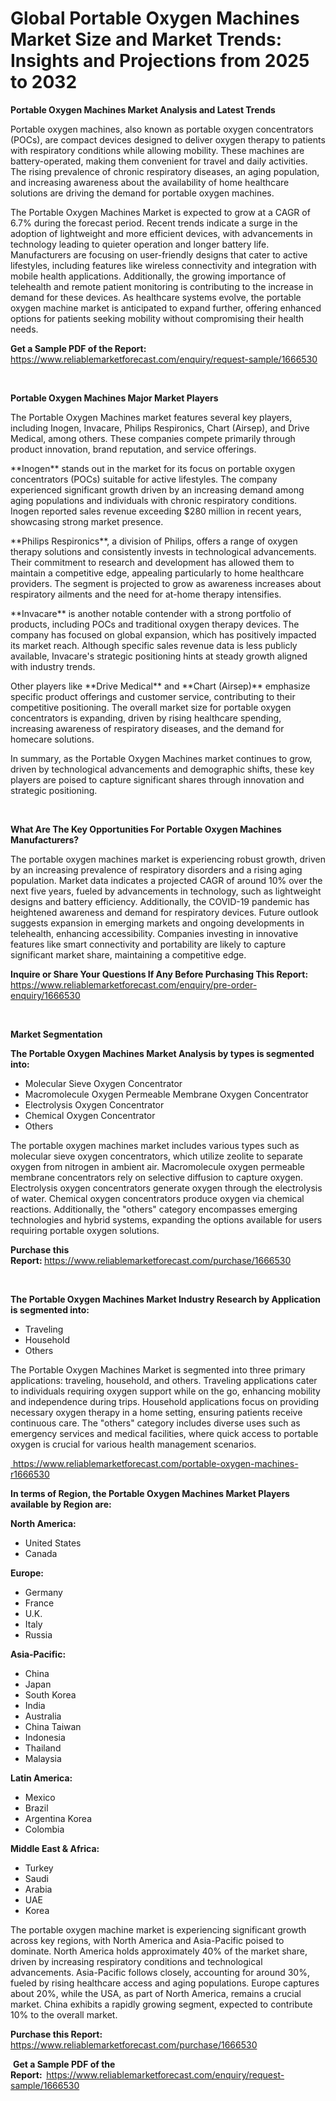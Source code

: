 <p><h1>Global Portable Oxygen Machines Market Size and Market Trends: Insights and Projections from 2025 to 2032</h1></p><p><strong>Portable Oxygen Machines Market Analysis and Latest Trends</strong></p>
<p><p>Portable oxygen machines, also known as portable oxygen concentrators (POCs), are compact devices designed to deliver oxygen therapy to patients with respiratory conditions while allowing mobility. These machines are battery-operated, making them convenient for travel and daily activities. The rising prevalence of chronic respiratory diseases, an aging population, and increasing awareness about the availability of home healthcare solutions are driving the demand for portable oxygen machines.</p><p>The Portable Oxygen Machines Market is expected to grow at a CAGR of 6.7% during the forecast period. Recent trends indicate a surge in the adoption of lightweight and more efficient devices, with advancements in technology leading to quieter operation and longer battery life. Manufacturers are focusing on user-friendly designs that cater to active lifestyles, including features like wireless connectivity and integration with mobile health applications. Additionally, the growing importance of telehealth and remote patient monitoring is contributing to the increase in demand for these devices. As healthcare systems evolve, the portable oxygen machine market is anticipated to expand further, offering enhanced options for patients seeking mobility without compromising their health needs.</p></p>
<p><strong>Get a Sample PDF of the Report:&nbsp;</strong> <a href="https://www.reliablemarketforecast.com/enquiry/request-sample/1666530?utm_campaign=1170&utm_medium=2&utm_source=Github&utm_content=ia&utm_term=16042025&utm_id=portable-oxygen-machines">https://www.reliablemarketforecast.com/enquiry/request-sample/1666530</a></p>
<p>&nbsp;</p>
<p><strong>Portable Oxygen Machines Major Market Players</strong></p>
<p><p>The Portable Oxygen Machines market features several key players, including Inogen, Invacare, Philips Respironics, Chart (Airsep), and Drive Medical, among others. These companies compete primarily through product innovation, brand reputation, and service offerings.</p><p>**Inogen** stands out in the market for its focus on portable oxygen concentrators (POCs) suitable for active lifestyles. The company experienced significant growth driven by an increasing demand among aging populations and individuals with chronic respiratory conditions. Inogen reported sales revenue exceeding $280 million in recent years, showcasing strong market presence.</p><p>**Philips Respironics**, a division of Philips, offers a range of oxygen therapy solutions and consistently invests in technological advancements. Their commitment to research and development has allowed them to maintain a competitive edge, appealing particularly to home healthcare providers. The segment is projected to grow as awareness increases about respiratory ailments and the need for at-home therapy intensifies.</p><p>**Invacare** is another notable contender with a strong portfolio of products, including POCs and traditional oxygen therapy devices. The company has focused on global expansion, which has positively impacted its market reach. Although specific sales revenue data is less publicly available, Invacare's strategic positioning hints at steady growth aligned with industry trends.</p><p>Other players like **Drive Medical** and **Chart (Airsep)** emphasize specific product offerings and customer service, contributing to their competitive positioning. The overall market size for portable oxygen concentrators is expanding, driven by rising healthcare spending, increasing awareness of respiratory diseases, and the demand for homecare solutions.</p><p>In summary, as the Portable Oxygen Machines market continues to grow, driven by technological advancements and demographic shifts, these key players are poised to capture significant shares through innovation and strategic positioning.</p></p>
<p>&nbsp;</p>
<p><strong>What Are The Key Opportunities For Portable Oxygen Machines Manufacturers?</strong></p>
<p><p>The portable oxygen machines market is experiencing robust growth, driven by an increasing prevalence of respiratory disorders and a rising aging population. Market data indicates a projected CAGR of around 10% over the next five years, fueled by advancements in technology, such as lightweight designs and battery efficiency. Additionally, the COVID-19 pandemic has heightened awareness and demand for respiratory devices. Future outlook suggests expansion in emerging markets and ongoing developments in telehealth, enhancing accessibility. Companies investing in innovative features like smart connectivity and portability are likely to capture significant market share, maintaining a competitive edge.</p></p>
<p><strong>Inquire or Share Your Questions If Any Before Purchasing This Report:</strong> <a href="https://www.reliablemarketforecast.com/enquiry/pre-order-enquiry/1666530?utm_campaign=1170&utm_medium=2&utm_source=Github&utm_content=ia&utm_term=16042025&utm_id=portable-oxygen-machines">https://www.reliablemarketforecast.com/enquiry/pre-order-enquiry/1666530</a></p>
<p>&nbsp;</p>
<p><strong>Market Segmentation</strong></p>
<p><strong>The Portable Oxygen Machines Market Analysis by types is segmented into:</strong></p>
<p><ul><li>Molecular Sieve Oxygen Concentrator</li><li>Macromolecule Oxygen Permeable Membrane Oxygen Concentrator</li><li>Electrolysis Oxygen Concentrator</li><li>Chemical Oxygen Concentrator</li><li>Others</li></ul></p>
<p><p>The portable oxygen machines market includes various types such as molecular sieve oxygen concentrators, which utilize zeolite to separate oxygen from nitrogen in ambient air. Macromolecule oxygen permeable membrane concentrators rely on selective diffusion to capture oxygen. Electrolysis oxygen concentrators generate oxygen through the electrolysis of water. Chemical oxygen concentrators produce oxygen via chemical reactions. Additionally, the "others" category encompasses emerging technologies and hybrid systems, expanding the options available for users requiring portable oxygen solutions.</p></p>
<p><strong>Purchase this Report:&nbsp;</strong><a href="https://www.reliablemarketforecast.com/purchase/1666530?utm_campaign=1170&utm_medium=2&utm_source=Github&utm_content=ia&utm_term=16042025&utm_id=portable-oxygen-machines">https://www.reliablemarketforecast.com/purchase/1666530</a></p>
<p>&nbsp;</p>
<p><strong>The Portable Oxygen Machines Market Industry Research by Application is segmented into:</strong></p>
<p><ul><li>Traveling</li><li>Household</li><li>Others</li></ul></p>
<p><p>The Portable Oxygen Machines Market is segmented into three primary applications: traveling, household, and others. Traveling applications cater to individuals requiring oxygen support while on the go, enhancing mobility and independence during trips. Household applications focus on providing necessary oxygen therapy in a home setting, ensuring patients receive continuous care. The "others" category includes diverse uses such as emergency services and medical facilities, where quick access to portable oxygen is crucial for various health management scenarios.</p></p>
<p><a href="https://www.reliablemarketforecast.com/portable-oxygen-machines-r1666530?utm_campaign=1170&utm_medium=2&utm_source=Github&utm_content=ia&utm_term=16042025&utm_id=portable-oxygen-machines">&nbsp;https://www.reliablemarketforecast.com/portable-oxygen-machines-r1666530</a></p>
<p><strong>In terms of Region, the Portable Oxygen Machines Market Players available by Region are:</strong></p>
<p>
    <p> <strong> North America: </strong>
        <ul>
            <li>United States</li>
            <li>Canada</li>
        </ul>
        </p> 
    <p> <strong> Europe: </strong>
        <ul>
            <li>Germany</li>
            <li>France</li>
            <li>U.K.</li>
            <li>Italy</li>
            <li>Russia</li>
        </ul>
        </p> 
    <p> <strong> Asia-Pacific: </strong>
        <ul>
            <li>China</li>
            <li>Japan</li>
            <li>South Korea</li>
            <li>India</li>
            <li>Australia</li>
            <li>China Taiwan</li>
            <li>Indonesia</li>
            <li>Thailand</li>
            <li>Malaysia</li>
        </ul>
        </p> 
    <p> <strong> Latin America: </strong>
        <ul>
            <li>Mexico</li>
            <li>Brazil</li>
            <li>Argentina Korea</li>
            <li>Colombia</li>
        </ul>
        </p> 
    <p> <strong> Middle East & Africa: </strong>
        <ul>
            <li>Turkey</li>
            <li>Saudi</li>
            <li>Arabia</li>
            <li>UAE</li>
            <li>Korea</li>
        </ul>
    </p>
    </p>
<p><p>The portable oxygen machine market is experiencing significant growth across key regions, with North America and Asia-Pacific poised to dominate. North America holds approximately 40% of the market share, driven by increasing respiratory conditions and technological advancements. Asia-Pacific follows closely, accounting for around 30%, fueled by rising healthcare access and aging populations. Europe captures about 20%, while the USA, as part of North America, remains a crucial market. China exhibits a rapidly growing segment, expected to contribute 10% to the overall market.</p></p>
<p><strong>Purchase this Report: </strong><a href="https://www.reliablemarketforecast.com/purchase/1666530?utm_campaign=1170&utm_medium=2&utm_source=Github&utm_content=ia&utm_term=16042025&utm_id=portable-oxygen-machines">https://www.reliablemarketforecast.com/purchase/1666530</a></p>
<p>&nbsp;<strong>Get a Sample PDF of the Report:&nbsp;&nbsp;</strong><a href="https://www.reliablemarketforecast.com/enquiry/request-sample/1666530?utm_campaign=1170&utm_medium=2&utm_source=Github&utm_content=ia&utm_term=16042025&utm_id=portable-oxygen-machines">https://www.reliablemarketforecast.com/enquiry/request-sample/1666530</a></p>
<p><strong></strong></p>
<p><p></p><p></p><p></p></p>
